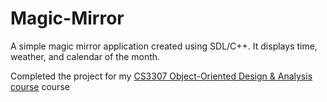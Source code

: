 # Magic-Mirror

A simple magic mirror application created using SDL/C++. It displays time, weather, and calendar of the month.

Completed the project for my  [CS3307 Object-Oriented Design & Analysis course](https://www.westerncalendar.uwo.ca/Courses.cfm?CourseAcadCalendarID=MAIN_010518_1&SelectedCalendar=Live&ArchiveID=) course

